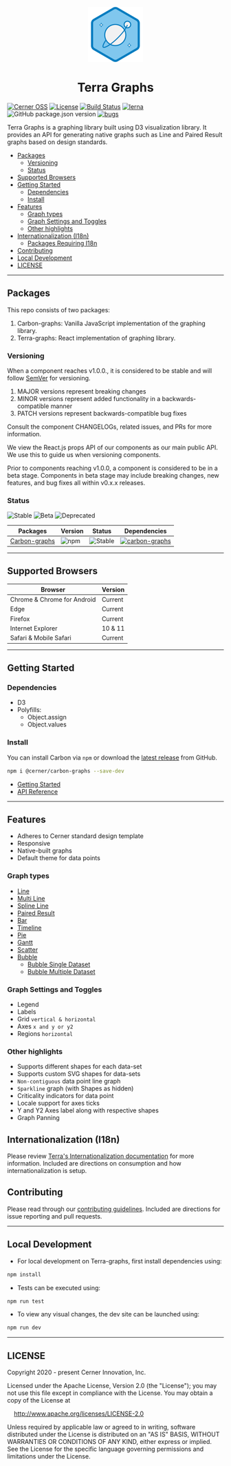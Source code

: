 <!-- Logo -->
<p align="center">
  <img height="128" width="128" src="https://github.com/cerner/terra-graphs/raw/main/terra.png" />
</p>

<!-- Name -->
<h1 align="center">
  Terra Graphs
</h1>

[![Cerner OSS](https://badgen.net/badge/Cerner/OSS/blue)](http://engineering.cerner.com/2014/01/cerner-and-open-source/)
[![License](https://badgen.net/github/license/cerner/terra-graphs)](https://github.com/cerner/terra-graphs/blob/main/LICENSE)
[![Build Status](https://travis-ci.com/cerner/terra-graphs.svg?branch=main)](https://travis-ci.com/cerner/terra-graphs)
[![lerna](https://badgen.net/badge/maintained%20with/lerna/cc00ff)](https://lerna.js.org/)
![GitHub package.json version](https://img.shields.io/github/package-json/v/cerner/terra-graphs)
[![bugs](https://img.shields.io/github/issues/cerner/terra-graphs/bug?label=bugs)](https://github.com/cerner/terra-graphs/labels/bug)

Terra Graphs is a graphing library built using D3 visualization library. It provides an API for generating native graphs such as Line and Paired Result graphs based on design standards.

- [Packages](#packages)
  - [Versioning](#versioning)
  - [Status](#status)
- [Supported Browsers](#supported-browsers)
- [Getting Started](#getting-started)
  - [Dependencies](#dependencies)
  - [Install](#install)
- [Features](#features)
  - [Graph types](#graph-types)
  - [Graph Settings and Toggles](#graph-settings-and-toggles)
  - [Other highlights](#other-highlights)
- [Internationalization (I18n)](#internationalization-i18n)
  - [Packages Requiring I18n](#packages-requiring-i18n)
- [Contributing](#contributing)
- [Local Development](#local-development)
- [LICENSE](#license)

---

## Packages

This repo consists of two packages:

1. Carbon-graphs: Vanilla JavaScript implementation of the graphing library.
2. Terra-graphs: React implementation of graphing library.

### Versioning

When a component reaches v1.0.0., it is considered to be stable and will follow [SemVer](http://semver.org/) for versioning.

1. MAJOR versions represent breaking changes
2. MINOR versions represent added functionality in a backwards-compatible manner
3. PATCH versions represent backwards-compatible bug fixes

Consult the component CHANGELOGs, related issues, and PRs for more information.

We view the React.js props API of our components as our main public API. We use this to guide us when versioning components.

Prior to components reaching v1.0.0, a component is considered to be in a beta stage.
Components in beta stage may include breaking changes, new features, and bug fixes all within v0.x.x releases.

### Status

![Stable](https://badgen.net/badge/status/Stable/green)
![Beta](https://badgen.net/badge/status/Beta/orange)
![Deprecated](https://badgen.net/badge/status/Deprecated/grey)

| Packages     | Version | Status | Dependencies |
|--------------------|---------|--------|--------------|
| [Carbon-graphs](./packages/carbon-graphs/README.md)| ![npm](https://img.shields.io/npm/v/@cerner/carbon-graphs)| ![Stable](https://badgen.net/badge/status/Stable/green)| [![carbon-graphs](https://img.shields.io/david/cerner/terra-graphs?path=packages%2Fcarbon-graphs)](https://david-dm.org/cerner/terra-graphs?path=packages/carbon-graphs)|

---

## Supported Browsers

| Browser                     | Version |
|-----------------------------|---------|
| Chrome & Chrome for Android | Current |
| Edge                        | Current |
| Firefox                     | Current |
| Internet Explorer           | 10 & 11 |
| Safari & Mobile Safari      | Current |

---

## Getting Started

### Dependencies

- D3
- Polyfills:
  - Object.assign
  - Object.values

### Install

You can install Carbon via `npm` or download the [latest release](https://github.com/cerner/terra-graphs/releases/latest) from GitHub.

```sh
npm i @cerner/carbon-graphs --save-dev
```

- [Getting Started](./packages/terra-graphs-docs/docs/getting-started/GettingStarted.md)
- [API Reference](./packages/terra-graphs-docs/docs/README.md)

---

## Features

- Adheres to Cerner standard design template
- Responsive
- Native-built graphs
- Default theme for data points

### Graph types

- [Line](./packages/terra-graphs-docs/docs/controls/Line.md#usage)
- [Multi Line](./packages/terra-graphs-docs/docs/controls/Line.md#multi-line)
- [Spline Line](./packages/terra-graphs-docs/docs/controls/Line.md#spline-line)
- [Paired Result](./packages/terra-graphs-docs/docs/controls/PairedResult.md#usage)
- [Bar](./packages/terra-graphs-docs/docs/controls/Bar.md#usage)
- [Timeline](./packages/terra-graphs-docs/docs/controls/Timeline.md#usage)
- [Pie](./packages/terra-graphs-docs/docs/controls/Pie.md#usage)
- [Gantt](./packages/terra-graphs-docs/docs/controls/Gantt.md#usage)
- [Scatter](./packages/terra-graphs-docs/docs/controls/Scatter.md#usage)
- [Bubble](./packages/terra-graphs-docs/docs/controls/Bubble.md#usage)
  - [Bubble Single Dataset](./packages/terra-graphs-docs/docs/controls/BubbleSingleDataset.md)
  - [Bubble Multiple Dataset](./packages/terra-graphs-docs/docs/controls/BubbleMultipleDataset.md)

### Graph Settings and Toggles

- Legend
- Labels
- Grid `vertical & horizontal`
- Axes `x and y or y2`
- Regions `horizontal`

### Other highlights

- Supports different shapes for each data-set
- Supports custom SVG shapes for data-sets
- `Non-contiguous` data point line graph
- `Sparkline` graph (with Shapes as hidden)
- Criticality indicators for data point
- Locale support for axes ticks
- Y and Y2 Axes label along with respective shapes
- Graph Panning

## Internationalization (I18n)

Please review [Terra's Internationalization documentation](https://engineering.cerner.com/terra-ui/guides/terra-ui/internationalization/internationalization-intro) for more information. Included are directions on consumption and how internationalization is setup.

## Contributing

Please read through our [contributing guidelines](CONTRIBUTING.md). Included are directions for issue reporting and pull requests.

---

## Local Development

- For local development on Terra-graphs, first install dependencies using:

```sh
npm install
```

- Tests can be executed using:

```sh
npm run test
```

- To view any visual changes, the dev site can be launched using:

```sh
npm run dev
```

---

## LICENSE

Copyright 2020 - present Cerner Innovation, Inc.

Licensed under the Apache License, Version 2.0 (the "License"); you may not use this file except in compliance with the License. You may obtain a copy of the License at

&nbsp;&nbsp;&nbsp;&nbsp;http://www.apache.org/licenses/LICENSE-2.0

Unless required by applicable law or agreed to in writing, software distributed under the License is distributed on an "AS IS" BASIS, WITHOUT WARRANTIES OR CONDITIONS OF ANY KIND, either express or implied. See the License for the specific language governing permissions and limitations under the License.
